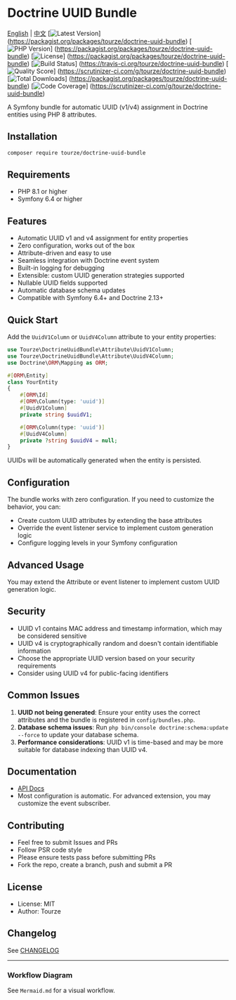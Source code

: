 # Doctrine UUID Bundle

[English](README.md) | [中文](README.zh-CN.md)
[![Latest Version](https://img.shields.io/packagist/v/tourze/doctrine-uuid-bundle.svg?style=flat-square)]
(https://packagist.org/packages/tourze/doctrine-uuid-bundle)
[![PHP Version](https://img.shields.io/packagist/php-v/tourze/doctrine-uuid-bundle.svg?style=flat-square)]
(https://packagist.org/packages/tourze/doctrine-uuid-bundle)
[![License](https://img.shields.io/packagist/l/tourze/doctrine-uuid-bundle.svg?style=flat-square)]
(https://packagist.org/packages/tourze/doctrine-uuid-bundle)
[![Build Status](https://img.shields.io/travis/tourze/doctrine-uuid-bundle/master.svg?style=flat-square)]
(https://travis-ci.org/tourze/doctrine-uuid-bundle)
[![Quality Score](https://img.shields.io/scrutinizer/g/tourze/doctrine-uuid-bundle.svg?style=flat-square)]
(https://scrutinizer-ci.com/g/tourze/doctrine-uuid-bundle)
[![Total Downloads](https://img.shields.io/packagist/dt/tourze/doctrine-uuid-bundle.svg?style=flat-square)]
(https://packagist.org/packages/tourze/doctrine-uuid-bundle)
[![Code Coverage](https://img.shields.io/scrutinizer/coverage/g/tourze/doctrine-uuid-bundle.svg?style=flat-square)]
(https://scrutinizer-ci.com/g/tourze/doctrine-uuid-bundle)

A Symfony bundle for automatic UUID (v1/v4) assignment in Doctrine entities using PHP 8 attributes.

## Installation

```bash
composer require tourze/doctrine-uuid-bundle
```

## Requirements

- PHP 8.1 or higher
- Symfony 6.4 or higher

## Features

- Automatic UUID v1 and v4 assignment for entity properties
- Zero configuration, works out of the box
- Attribute-driven and easy to use
- Seamless integration with Doctrine event system
- Built-in logging for debugging
- Extensible: custom UUID generation strategies supported
- Nullable UUID fields supported
- Automatic database schema updates
- Compatible with Symfony 6.4+ and Doctrine 2.13+

## Quick Start

Add the `UuidV1Column` or `UuidV4Column` attribute to your entity properties:

```php
use Tourze\DoctrineUuidBundle\Attribute\UuidV1Column;
use Tourze\DoctrineUuidBundle\Attribute\UuidV4Column;
use Doctrine\ORM\Mapping as ORM;

#[ORM\Entity]
class YourEntity
{
    #[ORM\Id]
    #[ORM\Column(type: 'uuid')]
    #[UuidV1Column]
    private string $uuidV1;

    #[ORM\Column(type: 'uuid')]
    #[UuidV4Column]
    private ?string $uuidV4 = null;
}
```

UUIDs will be automatically generated when the entity is persisted.

## Configuration

The bundle works with zero configuration. If you need to customize the behavior, you can:

- Create custom UUID attributes by extending the base attributes
- Override the event listener service to implement custom generation logic
- Configure logging levels in your Symfony configuration

## Advanced Usage

You may extend the Attribute or event listener to implement custom UUID generation logic.

## Security

- UUID v1 contains MAC address and timestamp information, which may be considered sensitive
- UUID v4 is cryptographically random and doesn't contain identifiable information
- Choose the appropriate UUID version based on your security requirements
- Consider using UUID v4 for public-facing identifiers

## Common Issues

1. **UUID not being generated**: Ensure your entity uses the correct attributes and the bundle is registered
   in `config/bundles.php`.
2. **Database schema issues**: Run `php bin/console doctrine:schema:update --force` to update your
   database schema.
3. **Performance considerations**: UUID v1 is time-based and may be more suitable for database
   indexing than UUID v4.

## Documentation

- [API Docs](docs/)
- Most configuration is automatic. For advanced extension, you may customize the event
  subscriber.

## Contributing

- Feel free to submit Issues and PRs
- Follow PSR code style
- Please ensure tests pass before submitting PRs
- Fork the repo, create a branch, push and submit a PR

## License

- License: MIT
- Author: Tourze

## Changelog

See [CHANGELOG](CHANGELOG.md)

---

### Workflow Diagram

See `Mermaid.md` for a visual workflow.
